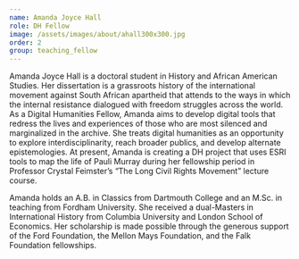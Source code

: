 ```yaml
---
name: Amanda Joyce Hall
role: DH Fellow
image: /assets/images/about/ahall300x300.jpg
order: 2
group: teaching_fellow
---
```


Amanda Joyce Hall is a doctoral student in History and African American Studies. Her dissertation is a grassroots history of the international movement against South African apartheid that attends to the ways in which the internal resistance dialogued with freedom struggles across the world.  As a Digital Humanities Fellow, Amanda aims to develop digital tools that redress the lives and experiences of those who are most silenced and marginalized in the archive. She treats digital humanities as an opportunity to explore interdisciplinarity, reach broader publics, and develop alternate epistemologies. At present, Amanda is creating a DH project that uses ESRI tools to map the life of Pauli Murray during her fellowship period in Professor Crystal Feimster’s “The Long Civil Rights Movement” lecture course.  

Amanda holds an A.B. in Classics from Dartmouth College and an M.Sc. in teaching from Fordham University. She received a dual-Masters in International History from Columbia University and London School of Economics. Her scholarship is made possible through the generous support of the Ford Foundation, the Mellon Mays Foundation, and the Falk Foundation fellowships.